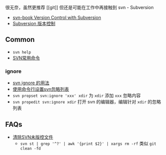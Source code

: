 很无奈，虽然更推荐 [[git]] 
但还是可能在工作中再接触到 svn - Subversion

- [svn-book Version Control with Subversion](http://svnbook.red-bean.com/en/1.7/svn-book.html)
- [Subversion 版本控制](http://svnbook.red-bean.com/nightly/zh/svn-book.html)



## Common
- `svn help`
- [SVN常用命令](https://gaomf.cn/2017/03/30/SVN/)

### ignore
- [svn ignore 的用法](http://www.cnblogs.com/youxin/p/6624704.html)
- [使用命令行设置svn忽略列表](http://www.cnblogs.com/yuanyq/p/3667190.html)
- `svn propset svn:ignore 'xxx' xdir` 为 `xdir` 添加 `xxx` 忽略内容
- `svn propedit svn:ignore xdir` 打开 svn 的编辑器，编辑针对 `xdir` 的忽略列表



## FAQs
- [清除SVN未版控文件](http://blog.csdn.net/caz28/article/details/50246951)
  - `svn st | grep '^?' | awk '{print $2}' | xargs rm -rf` 类似 `git clean -fd`

